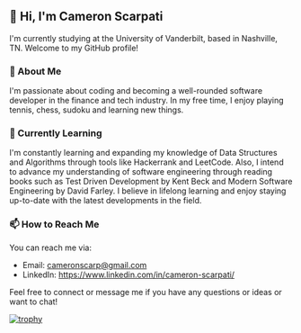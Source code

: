 ## 👋 Hi, I'm Cameron Scarpati

I'm currently studying at the University of Vanderbilt, based in Nashville, TN. Welcome to my GitHub profile!

### 👀 About Me

I'm passionate about coding and becoming a well-rounded software developer in the finance and tech industry. In my free time, I enjoy playing tennis, chess, sudoku and learning new things.

### 🌱 Currently Learning

I'm constantly learning and expanding my knowledge of Data Structures and Algorithms through tools like Hackerrank and LeetCode. Also, I intend to advance my understanding of software engineering through reading books such as Test Driven Development by Kent Beck and Modern Software Engineering by David Farley. I believe in lifelong learning and enjoy staying up-to-date with the latest developments in the field.

### 📫 How to Reach Me

You can reach me via:
- Email: cameronscarp@gmail.com
- LinkedIn: https://www.linkedin.com/in/cameron-scarpati/

Feel free to connect or message me if you have any questions or ideas or want to chat!

[![trophy](https://github-profile-trophy.vercel.app/?username=CameronScarpati&theme=onedark)](https://github.com/ryo-ma/github-profile-trophy)

<!---
CameronScarpati/CameronScarpati is a ✨ special ✨ repository because its `README.md` (this file) appears on your GitHub profile.
You can click the Preview link to take a look at your changes.
--->

